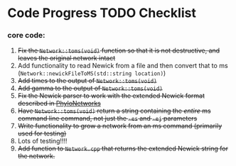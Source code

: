 # Code Progress TODO Checklist

### core code:

1. ~~Fix the `Network::toms(void)` function so that it is not destructive, and leaves the original network intact~~
2. Add functionality to read Newick from a file and then convert that to ms (`Network::newickFileToMS(std::string location)`)
3. ~~Add times to the output of `Network::toms(void)`~~
4. ~~Add gamma to the output of `Network::toms(void)`~~
5. ~~Fix the Newick parser to work with the extended Newick format described in [PhyloNetworks](https://github.com/crsl4/PhyloNetworks.jl/wiki/Introduction)~~
6. ~~Have `Network::toms(void)` return a string containing the *entire* ms command line command, not just the `-es` and `-ej` parameters~~
7. ~~Write functionality to grow a network from an ms command (primarily used for testing)~~
8. Lots of testing!!!!
9. ~~Add function to `Network.cpp` that returns the extended Newick string for the network.~~